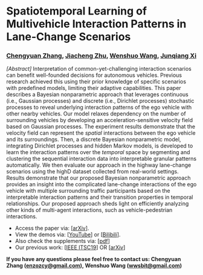 # Spatiotemporal Learning of Multivehicle Interaction Patterns in Lane-Change Scenarios
### **[Chengyuan Zhang](https://chengyuanzhang.wixsite.com/home), [Jiacheng Zhu](https://www.linkedin.com/in/jiacheng-zhu-56273886/), [Wenshuo Wang](http://wenshuow.com/), [Junqiang Xi](http://me-english.bit.edu.cn/people/facultydept/vehiclee2/xs3/126028.htm)**

_[Abstract]_ Interpretation of common-yet-challenging interaction scenarios can benefit well-founded decisions for autonomous vehicles. Previous research achieved this using their prior knowledge of specific scenarios with predefined models, limiting their adaptive capabilities. This paper describes a Bayesian nonparametric approach that leverages continuous (i.e., Gaussian processes) and discrete (i.e., Dirichlet processes) stochastic processes to reveal underlying interaction patterns of the ego vehicle with other nearby vehicles. Our model relaxes dependency on the number of surrounding vehicles by developing an acceleration-sensitive velocity field based on Gaussian processes. The experiment results demonstrate that the velocity field can represent the _spatial_ interactions between the ego vehicle and its surroundings. Then, a discrete Bayesian nonparametric model, integrating Dirichlet processes and hidden Markov models, is developed to learn the interaction patterns over the _temporal_ space by segmenting and clustering the sequential interaction data into interpretable granular patterns automatically. We then evaluate our approach in the highway lane-change scenarios using the highD dataset collected from real-world settings. Results demonstrate that our proposed Bayesian nonparametric approach provides an insight into the complicated lane-change interactions of the ego vehicle with multiple surrounding traffic participants based on the interpretable interaction patterns and their transition properties in temporal relationships. Our proposed approach sheds light on efficiently analyzing other kinds of multi-agent interactions, such as vehicle-pedestrian interactions.

- Access the paper via: [[arXiv](https://arxiv.org/pdf/2003.00759.pdf)].
- View the demos via: [[YouTube](https://youtu.be/z_vf9UHtdAM)] or [[Bilibili](https://www.bilibili.com/video/BV1BD4y1m7VL/)].
- Also check the supplements via: [[pdf](./Appendix.pdf)]
- Our previous work: [[IEEE ITSC19](https://ieeexplore.ieee.org/abstract/document/8917212)] OR [[arXiv](https://arxiv.org/pdf/1907.07315)]

**If you have any questions please feel free to contact us:  Chengyuan Zhang (<enzozcy@gmail.com>), Wenshuo Wang (<wwsbit@gmail.com>)**
